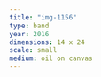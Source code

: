 ```yaml
---
title: "img-1156"
type: band
year: 2016
dimensions: 14 x 24
scale: small
medium: oil on canvas
---
```

